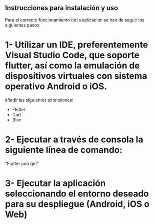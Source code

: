 ## Instrucciones para instalación y uso

Para el correcto funcionamiento de la aplicación se han de seguir los siguientes pasos:

# 1- Utilizar un IDE, preferentemente Visual Studio Code, que soporte flutter, así como la emulación de dispositivos virtuales con sistema operativo Android o iOS.
añadir las siguientes extensiones:

- Flutter
- Dart
- Bloc

# 2- Ejecutar a través de consola la siguiente línea de comando:

"Flutter pub get"

# 3- Ejecutar la aplicación seleccionando el entorno deseado para su despliegue (Android, iOS o Web)
